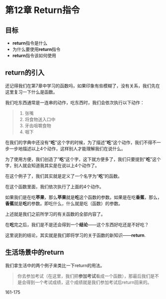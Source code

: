 # 第12章 Return指令

## 目标

- **return**指令是什么
- 为什么要使用**return**指令
- **return**指令该如何使用



## return的引入

还记得我们在第7章中学习的函数吗，如果印象有些模糊了，没有关系，我们先在这里复习一下什么是函数。

我们吃东西通常是一连串的动作，吃东西时，我们会依次执行以下动作：

> 1. 张嘴
> 2. 将食物送入口中
> 3. 牙齿咀嚼食物
> 4. 咽下

在我们的字典中还没有“**吃**"这个字的时候，为了描述”**吃**“这个动作，我们不得不一步一步地描述以上4个动作，这样别人才能理解我们在说什么。

为了使用方便，我们创造了”**吃**“这个字，这下就方便多了，我们只要提到"**吃**”这个字，别人就会知道我其实是在说以上4个动作了。

在这个例子了，我们其实就是定义了一个名字为“**吃**”的函数。

在这个函数里面，我们依次执行了上面的4个动作。

如果我们是在吃**苹果**，那么**苹果**就是**吃**这个函数的参数。如果是在吃**香蕉**，那么，**香蕉**就是**吃**的参数。即吃什么，什么就是吃（函数）的参数。

上述就是我们之前所学习的有关函数的全部内容了。

在**吃**完之后，我们是不是还会得到一个**结论**——这个东西好吃还是不好吃？

这里说到的结论，其实就是我们即将学习的关于函数的新知识——**return**.

## 生活场景中的return

我们拿生活中的两个例子来类比一下return的用法。

> 你去参加考试（在这里，我们把**参加考试**看成一个函数），那最后我们是不是会得到一个考试成绩，这个成绩就是我们参加考试后return回来的。







161-175

